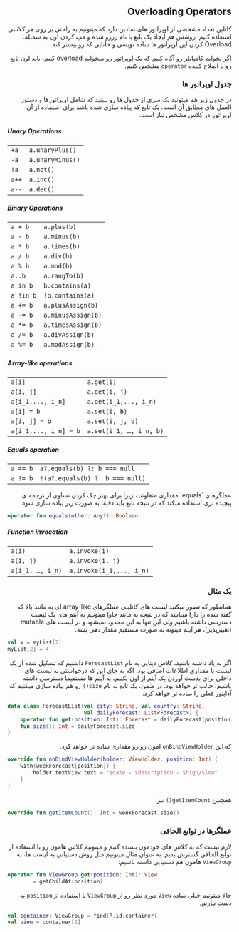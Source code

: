 <div dir="rtl">

## Overloading Operators

کاتلین تعداد مشخصی از آوپراتور های نمادین دارد که میتونیم به راحتی بر روی هر کلاسی استفاده کنیم. روشش هم ایجاد یک تابع با نام رزرو شده و مپ کردن اون به سمبله. Overload کردن این اوپراتور ها ساده نویسی و خانایی کد رو بیشتر کنه.

اگر بخوایم کامپایلر رو آگاه کنیم که یک اوپراتور رو میخوایم overload کنیم، باید اون تابع رو با اصلاح کننده  `operator` مشخص کنیم.

### جدول اوپراتور ها

در جدول زیر هم میتونید یک سری از جدول ها رو ببینید  که شامل اوپراتورها و دستور العمل های مطابق آن است. یک تابع که پیاده سازی شده باشد برای استفاده از آن اوپراتور در کلاس مشخص نیاز است.

</div>

##### Unary Operations

|                |                               |
|----------------|-------------------------------|
|`+a`            |`a.unaryPlus()`                |
|`-a`            |`a.unaryMinus()`               |
|`!a`            |`a.not()`                      |
|`a++`           |`a.inc()`                      |
|`a--`           |`a.dec()`                      |


##### Binary Operations

|                |                               |
|----------------|-------------------------------|
|`a + b`         |`a.plus(b)`                    |
|`a - b`         |`a.minus(b)`                   |
|`a * b`         |`a.times(b)`                   |
|`a / b`         |`a.div(b)`                     |
|`a % b`         |`a.mod(b)`                     |
|`a..b`          |`a.rangTo(b)`                  |
|`a in b`        |`b.contains(a)`                |
|`a !in b`       |`!b.contains(a)`               |
|`a += b`        |`a.plusAssign(b)`              |
|`a -= b`        |`a.minusAssign(b)`             |
|`a *= b`        |`a.timesAssign(b)`             |
|`a /= b`        |`a.divAssign(b)`               |
|`a %= b`        |`a.modAssign(b)`               |

##### Array-like operations

|                       |                               |
|-----------------------|-------------------------------|
|`a[i]`                 |`a.get(i)`                     |
|`a[i, j]`              |`a.get(i, j)`                  |
|`a[i_1,..., i_n]`      |`a.get(i_1,..., i_n)`          |
|`a[i] = b`             |`a.set(i, b)`                  |
|`a[i, j] = b`          |`a.set(i, j, b)`               |
|`a[i_1,..., i_n] = b`  |`a.set(i_1, …, i_n, b)`        |


##### Equals operation

|                       |                                    |
|-----------------------|------------------------------------|
|`a == b`               |`a?.equals(b) ?: b === null`        |
|`a != b`               |`!(a?.equals(b) ?: b === null)`     |




<div dir="rtl">
عملگرهای `equals` مقداری متفاوتند، زیرا برای بهتر چک کردن تساوی از ترجمه ی پیچیده تری استفاده میکند که در نتیجه تابع باید دقیقا به صورت زیر پیاده سازی شود.

</div>

````kotlin
operator fun equals(other: Any?): Boolean
````

##### Function invocation

|                       |                                    |
|-----------------------|------------------------------------|
|`a(i)`                 |`a.invoke(i)`                       |
|`a(i, j)`              |`a.invoke(i, j)`                    |
|`a(i_1, …, i_n)`       |`a.invoke(i_1,..., i_n)`            |

<div dir="rtl">

### یک مثال

همانطور که تصور میکنید لیست های کاتلینی عملگرهای array-like ای به مانند بالا که گفته شده را دارا میباشد که در نتیجه به مانند جاوا میتونیم به آیتم های یک لیست دسترسی داشته باشیم ولی این تنها به این محدود نمیشود و در لیست های mutable (تغییرپذیر)، هر آیتم میتونه به صورت مستقیم مقدار دهی بشه.

</div>

```kotlin
val x = myList[2]
myList[2] = 4
```

<div dir="rtl">

اگر به یاد داشته باشید، کلاس دیتایی به نام `ForecastList` داشتیم که تشکیل شده از یک لیست با مقداری اطلاعات اضافی بود. اگه به جای این که درخواستی به لیست های داخلی برای بدست آوردن یک آیتم از اون بکنیم، به آیتم ها مستقیما دسترسی داشته باشیم، جالب تر خواهد بود. در ضمن، یک تابع به نام `size()` رو هم پیاده سازی میکنیم که آداپتور فعلی را ساده تر خواهد کرد.

</div>

```kotlin
data class ForecastList(val city: String, val country: String,
                        val dailyForecast: List<Forecast>) {
    operator fun get(position: Int): Forecast = dailyForecast[position]
    fun size(): Int = dailyForecast.size
}
```

<div dir="rtl">

که این `onBindViewHolder` امون رو رو مقداری ساده تر خواهد کرد.

</div>

```kotlin
override fun onBindViewHolder(holder: ViewHolder, position: Int) {
    with(weekForecast[position]) {
        holder.textView.text = "$date - $description - $high/$low"
    }
}
```

<div dir="rtl">

همچنین `getItemCount()` نیز:

</div>

```kotlin
override fun getItemCount(): Int = weekForecast.size()
```
<div dir="rtl">

### عملگرها در توابع الحاقی

لازم نیست که به کلاس های خودمون بسنده کنیم و میتونیم کلاس هامون رو با استفاده از توابع الحاقی گسترش بدیم. به عنوان مثال میتونیم مثل روش دستیابی به لیست ها، به `ViewGroup` هامون هم دستیابی داشته باشیم:

</div>

```kotlin
operator fun ViewGroup.get(position: Int): View
        = getChildAt(position)
```

<div dir="rtl">

حالا میتونیم خیلی ساده `View` مورد نظر رو از `ViewGroup` با استفاده از `position` به دست بیاریم.

</div>

```kotlin
val container: ViewGroup = find(R.id.container)
val view = container[2]
```







